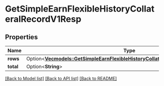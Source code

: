 # GetSimpleEarnFlexibleHistoryCollateralRecordV1Resp

## Properties

Name | Type | Description | Notes
------------ | ------------- | ------------- | -------------
**rows** | Option<[**Vec<models::GetSimpleEarnFlexibleHistoryCollateralRecordV1RespRowsInner>**](GetSimpleEarnFlexibleHistoryCollateralRecordV1Resp_rows_inner.md)> |  | [optional]
**total** | Option<**String**> |  | [optional]

[[Back to Model list]](../README.md#documentation-for-models) [[Back to API list]](../README.md#documentation-for-api-endpoints) [[Back to README]](../README.md)


